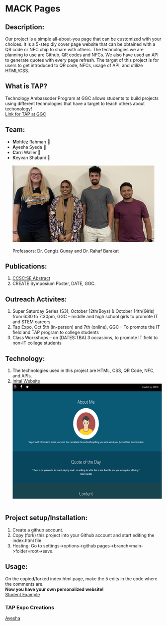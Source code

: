 # MACK Pages
## Description:
Our project is a simple all-about-you page that can be customized with your choices. It is a 5-step diy cover page website that can be obtained with a QR code or NFC chip to share with others. The technologies we are planning to use are Github, QR codes and NFCs. We also have used an API to generate quotes with every page refresh. The target of this project is for users to get introduced to QR code, NFCs, usage of API, and utilize HTML/CSS.
## What is TAP?
Technology Ambassoder Program at GGC allows students to build projects using different technologies that have a target to teach others about techonology!<br/>
[Link for TAP at GGC](https://www.ggc.edu/academics/schools/school-of-science-and-technology/research-internships-service-learning/technology-ambassador-program/)
## Team:
* **M**ohfez Rahman :slightly_smiling_face:
* **A**yesha Syeda &#128153;
* **C**arri Waller &#127872;
* **K**eyvan Shabani &#129497;<br/><br/>
<img src="/media/mack.jpg" alt="Team Photo" style="width:456px; height:246px;"><br/><br/>
Professors: Dr. Cengiz Gunay and Dr. Rahaf Barakat
## Publications:
1. [CCSC:SE Abstract](/documents/CCSC:SEabstract.md)
2. CREATE Symposium Poster, DATE, GGC.
## Outreach Activites:
1. Super Saturday Series (S3), October 12th(Boys) & October 14th(Girls) from 6:30 to 7:30pm, GGC – middle and high school girls to promote IT and STEM careers
2. Tap Expo, Oct 5th (in-person) and 7th (online), GGC – To promote the IT field and TAP program to college students
3. Class Workshops – on (DATES:TBA) 3 occasions, to promote IT field to non-IT college students
## Technology:
1. The technologies used in this project are HTML, CSS, QR Code, NFC, and APIs.
2. [Inital Website](https://techambassadors-ggc.github.io/MACK/code/index.html)<br/>
<img src="/media/MACKpages.PNG" alt="Inital Website Photo" style="width:580px; height:370px;"><br/><br/>
## Project setup/Installation:
1. Create a github account.<br/>
2. Copy (fork) this project into your Github account and start editing the index.html file.<br/>
3. Hosting: Go to settings->options->github pages->branch=main->folder=root->save.<br/>
## Usage:
On the copied/forked index.html page, make the 5 edits in the code where the comments are.<br/>
**Now you have your own personalized website! <br/>**
[Student Example](http://cwaller.altervista.org/TAP/Student1.html)
### TAP Expo Creations
[Ayesha](/code/TAP_Expo/ayesha.html)

